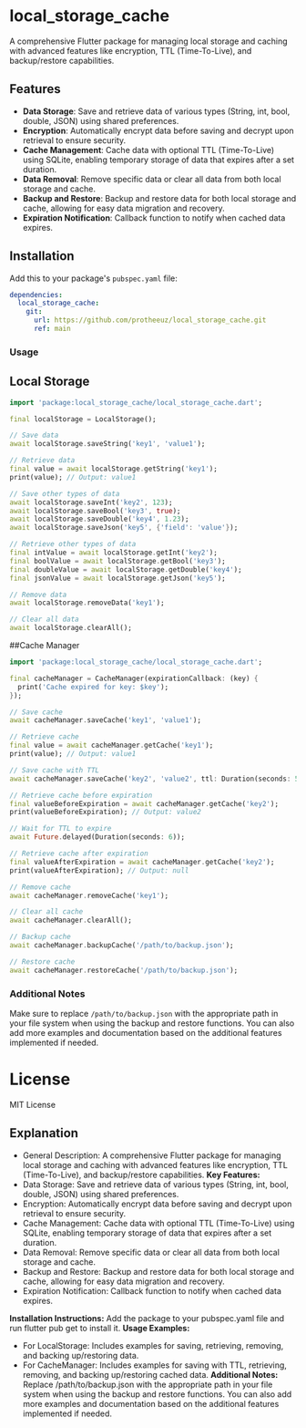 # local_storage_cache

A comprehensive Flutter package for managing local storage and caching with advanced features like encryption, TTL (Time-To-Live), and backup/restore capabilities.

## Features

- **Data Storage**: Save and retrieve data of various types (String, int, bool, double, JSON) using shared preferences.
- **Encryption**: Automatically encrypt data before saving and decrypt upon retrieval to ensure security.
- **Cache Management**: Cache data with optional TTL (Time-To-Live) using SQLite, enabling temporary storage of data that expires after a set duration.
- **Data Removal**: Remove specific data or clear all data from both local storage and cache.
- **Backup and Restore**: Backup and restore data for both local storage and cache, allowing for easy data migration and recovery.
- **Expiration Notification**: Callback function to notify when cached data expires.

## Installation

Add this to your package's `pubspec.yaml` file:

```yaml
dependencies:
  local_storage_cache:
    git:
      url: https://github.com/protheeuz/local_storage_cache.git
      ref: main
```

### Usage

## Local Storage
```dart
import 'package:local_storage_cache/local_storage_cache.dart';

final localStorage = LocalStorage();

// Save data
await localStorage.saveString('key1', 'value1');

// Retrieve data
final value = await localStorage.getString('key1');
print(value); // Output: value1

// Save other types of data
await localStorage.saveInt('key2', 123);
await localStorage.saveBool('key3', true);
await localStorage.saveDouble('key4', 1.23);
await localStorage.saveJson('key5', {'field': 'value'});

// Retrieve other types of data
final intValue = await localStorage.getInt('key2');
final boolValue = await localStorage.getBool('key3');
final doubleValue = await localStorage.getDouble('key4');
final jsonValue = await localStorage.getJson('key5');

// Remove data
await localStorage.removeData('key1');

// Clear all data
await localStorage.clearAll();
```
##Cache Manager
```dart
import 'package:local_storage_cache/local_storage_cache.dart';

final cacheManager = CacheManager(expirationCallback: (key) {
  print('Cache expired for key: $key');
});

// Save cache
await cacheManager.saveCache('key1', 'value1');

// Retrieve cache
final value = await cacheManager.getCache('key1');
print(value); // Output: value1

// Save cache with TTL
await cacheManager.saveCache('key2', 'value2', ttl: Duration(seconds: 5));

// Retrieve cache before expiration
final valueBeforeExpiration = await cacheManager.getCache('key2');
print(valueBeforeExpiration); // Output: value2

// Wait for TTL to expire
await Future.delayed(Duration(seconds: 6));

// Retrieve cache after expiration
final valueAfterExpiration = await cacheManager.getCache('key2');
print(valueAfterExpiration); // Output: null

// Remove cache
await cacheManager.removeCache('key1');

// Clear all cache
await cacheManager.clearAll();

// Backup cache
await cacheManager.backupCache('/path/to/backup.json');

// Restore cache
await cacheManager.restoreCache('/path/to/backup.json');
```

### Additional Notes
Make sure to replace `/path/to/backup.json` with the appropriate path in your file system when using the backup and restore functions. You can also add more examples and documentation based on the additional features implemented if needed.

# License
MIT License

## Explanation
- General Description: A comprehensive Flutter package for managing local storage and caching with advanced features like encryption, TTL (Time-To-Live), and backup/restore capabilities.
**Key Features:**
- Data Storage: Save and retrieve data of various types (String, int, bool, double, JSON) using shared preferences.
- Encryption: Automatically encrypt data before saving and decrypt upon retrieval to ensure security.
- Cache Management: Cache data with optional TTL (Time-To-Live) using SQLite, enabling temporary storage of data that expires after a set duration.
- Data Removal: Remove specific data or clear all data from both local storage and cache.
- Backup and Restore: Backup and restore data for both local storage and cache, allowing for easy data migration and recovery.
- Expiration Notification: Callback function to notify when cached data expires.

**Installation Instructions:** Add the package to your pubspec.yaml file and run flutter pub get to install it.
**Usage Examples:**
- For LocalStorage: Includes examples for saving, retrieving, removing, and backing up/restoring data.
- For CacheManager: Includes examples for saving with TTL, retrieving, removing, and backing up/restoring cached data.
**Additional Notes:** Replace /path/to/backup.json with the appropriate path in your file system when using the backup and restore functions. You can also add more examples and documentation based on the additional features implemented if needed.